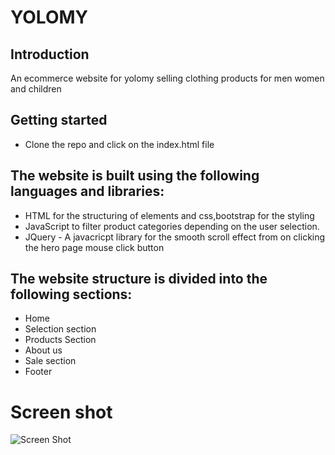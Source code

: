 # YOLOMY
## Introduction
An ecommerce website for yolomy selling clothing products for men women and children
## Getting started
- Clone the repo and click on the index.html file
## The website is built using the following languages and libraries:
- HTML for the structuring of elements and css,bootstrap for the styling
- JavaScript to filter product categories depending on the user selection.
- JQuery - A javacricpt library for the smooth scroll effect from on clicking the hero page mouse click button

## The website structure is divided into the following sections:
- Home
- Selection section
- Products Section
- About us
- Sale section
- Footer

# Screen shot
![Screen Shot](./assets/page_guide.jpg)
